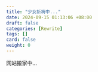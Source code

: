 ```yaml
---
title: "少女祈祷中..."
date: 2024-09-15 01:13:06 +08:00
draft: false
categories: [Rewrite]
tags: []
card: false
weight: 0
---
```


网站搬家中...
